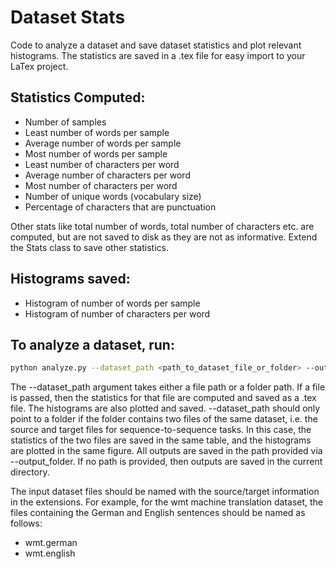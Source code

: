 # Dataset Stats

Code to analyze a dataset and save dataset statistics and plot relevant histograms. The statistics are saved in a .tex file for easy import to your LaTex project.

## Statistics Computed:
* Number of samples
* Least number of words per sample
* Average number of words per sample
* Most number of words per sample
* Least number of characters per word
* Average number of characters per word
* Most number of characters per word
* Number of unique words (vocabulary size)
* Percentage of characters that are punctuation

Other stats like total number of words, total number of characters etc. are computed, but are not saved to disk as they are not as informative. Extend the Stats class to save other statistics.

## Histograms saved:
* Histogram of number of words per sample
* Histogram of number of characters per word

## To analyze a dataset, run:
```bash
python analyze.py --dataset_path <path_to_dataset_file_or_folder> --output_folder <path_to_output_folder>
```

The --dataset_path argument takes either a file path or a folder path. If a file is passed, then the statistics for that file are computed and saved as a .tex file. The histograms are also plotted and saved. 
--dataset_path should only point to a folder if the folder contains two files of the same dataset, i.e. the source and target files for sequence-to-sequence tasks. In this case, the statistics of the two files are saved in the same table, and the histograms are plotted in the same figure. 
All outputs are saved in the path provided via --output_folder. If no path is provided, then outputs are saved in the current directory.

The input dataset files should be named with the source/target information in the extensions. For example, for the wmt machine translation dataset, the files containing the German and English sentences should be named as follows:
* wmt.german
* wmt.english
